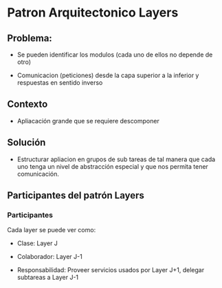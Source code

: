 # Patron Arquitectonico Layers


## Problema: 

* Se pueden identificar los modulos (cada uno de ellos no depende de otro)

* Comunicacion (peticiones) desde la capa superior a la inferior y respuestas en sentido inverso

## Contexto

* Apliacación grande que se requiere descomponer

## Solución

* Estructurar apliacion en grupos de sub tareas de tal manera que cada uno tenga un nivel de abstracción especial y que nos permita tener comunicación.

## Participantes del patrón Layers

### Participantes

Cada layer se puede ver como: 

- Clase: Layer J

- Colaborador: Layer J-1

- Responsabilidad: Proveer servicios usados por Layer J+1, delegar subtareas a Layer J-1



